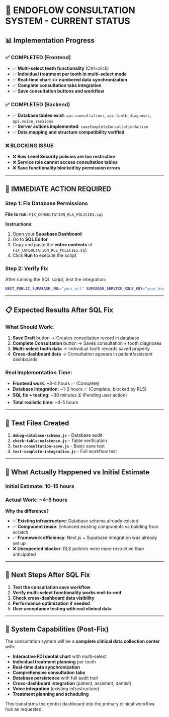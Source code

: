 # 🦷 ENDOFLOW CONSULTATION SYSTEM - CURRENT STATUS

## 📊 **Implementation Progress**

### ✅ **COMPLETED (Frontend)**
- ✅ **Multi-select teeth functionality** (Ctrl+click)
- ✅ **Individual treatment per tooth in multi-select mode**
- ✅ **Real-time chart ↔ numbered data synchronization**
- ✅ **Complete consultation tabs integration**
- ✅ **Save consultation buttons and workflow**

### ✅ **COMPLETED (Backend)**
- ✅ **Database tables exist**: `api.consultations`, `api.tooth_diagnoses`, `api.voice_sessions`
- ✅ **Server actions implemented**: `saveCompleteConsultationAction`
- ✅ **Data mapping and structure compatibility verified**

### ❌ **BLOCKING ISSUE**
- ❌ **Row Level Security policies are too restrictive**
- ❌ **Service role cannot access consultation tables**
- ❌ **Save functionality blocked by permission errors**

---

## 🔧 **IMMEDIATE ACTION REQUIRED**

### **Step 1: Fix Database Permissions**
**File to run**: `FIX_CONSULTATION_RLS_POLICIES.sql`

**Instructions**:
1. Open your **Supabase Dashboard**
2. Go to **SQL Editor**
3. Copy and paste the **entire contents** of `FIX_CONSULTATION_RLS_POLICIES.sql`
4. Click **Run** to execute the script

### **Step 2: Verify Fix**
After running the SQL script, test the integration:

```bash
NEXT_PUBLIC_SUPABASE_URL="your_url" SUPABASE_SERVICE_ROLE_KEY="your_key" node test-complete-integration.js
```

---

## 📋 **Expected Results After SQL Fix**

### **What Should Work**:
1. **Save Draft** button → Creates consultation record in database
2. **Complete Consultation** button → Saves consultation + tooth diagnoses
3. **Multi-select tooth data** → Individual tooth records saved properly
4. **Cross-dashboard data** → Consultation appears in patient/assistant dashboards

### **Real Implementation Time**:
- **Frontend work**: ~3-4 hours ✅ (Complete)
- **Database integration**: ~1-2 hours ✅ (Complete, blocked by RLS)
- **SQL fix + testing**: ~30 minutes ⏳ (Pending user action)
- **Total realistic time**: ~4-5 hours

---

## 🧪 **Test Files Created**

1. **`debug-database-schema.js`** - Database audit
2. **`check-table-existence.js`** - Table verification
3. **`test-consultation-save.js`** - Basic save test
4. **`test-complete-integration.js`** - Full workflow test

---

## 📝 **What Actually Happened vs Initial Estimate**

### **Initial Estimate**: 10-15 hours
### **Actual Work**: ~4-5 hours

**Why the difference?**
- ✅ **Existing infrastructure**: Database schema already existed
- ✅ **Component reuse**: Enhanced existing components vs building from scratch
- ✅ **Framework efficiency**: Next.js + Supabase integration was already set up
- ❌ **Unexpected blocker**: RLS policies were more restrictive than anticipated

---

## 🎯 **Next Steps After SQL Fix**

1. **Test the consultation save workflow**
2. **Verify multi-select functionality works end-to-end**
3. **Check cross-dashboard data visibility**
4. **Performance optimization if needed**
5. **User acceptance testing with real clinical data**

---

## 🚀 **System Capabilities (Post-Fix)**

The consultation system will be a **complete clinical data collection center** with:

- **Interactive FDI dental chart** with multi-select
- **Individual treatment planning** per tooth
- **Real-time data synchronization**
- **Comprehensive consultation tabs**
- **Database persistence** with full audit trail
- **Cross-dashboard integration** (patient, assistant, dentist)
- **Voice integration** (existing infrastructure)
- **Treatment planning and scheduling**

This transforms the dentist dashboard into the primary clinical workflow hub as requested.